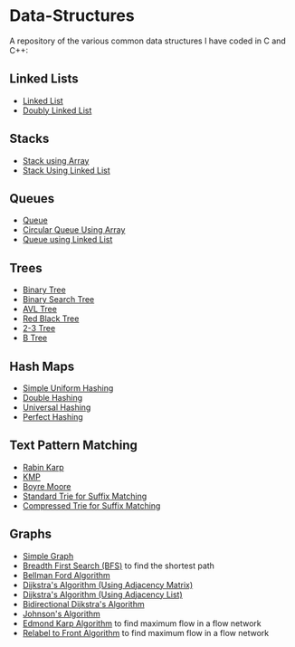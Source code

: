 # Data-Structures

A repository of the various common data structures I have coded in C and C++:

## Linked Lists

- [Linked List](https://github.com/MashuAjmera/Data-Structures/blob/master/linkedlist2.c)
- [Doubly Linked List](https://github.com/MashuAjmera/Data-Structures/blob/master/dll.c)

## Stacks

- [Stack using Array](https://github.com/MashuAjmera/Data-Structures/blob/master/stackarray.c)
- [Stack Using Linked List](https://github.com/MashuAjmera/Data-Structures/blob/master/stackll.c)

## Queues

- [Queue](https://github.com/MashuAjmera/Data-Structures/blob/master/queuearray.c)
- [Circular Queue Using Array](https://github.com/MashuAjmera/Data-Structures/blob/master/queuecarray.c)
- [Queue using Linked List](https://github.com/MashuAjmera/Data-Structures/blob/master/queuell.c)

## Trees

- [Binary Tree](https://github.com/MashuAjmera/Data-Structures/blob/master/binarytree.c)
- [Binary Search Tree](https://github.com/MashuAjmera/Data-Structures/blob/master/bst.c)
- [AVL Tree](https://github.com/MashuAjmera/Data-Structures/blob/master/avl.c)
- [Red Black Tree](https://github.com/MashuAjmera/Data-Structures/blob/master/rbt.cpp)
- [2-3 Tree](https://github.com/MashuAjmera/Data-Structures/blob/master/23tree.cpp)
- [B Tree](https://github.com/MashuAjmera/Data-Structures/blob/master/btree.cpp)

## Hash Maps

- [Simple Uniform Hashing](https://github.com/MashuAjmera/Data-Structures/blob/master/simple-uniform-hashing.cpp)
- [Double Hashing](https://github.com/MashuAjmera/Data-Structures/blob/master/double-hashing.cpp)
- [Universal Hashing](https://github.com/MashuAjmera/Data-Structures/blob/master/universal-hashing.cpp)
- [Perfect Hashing](https://github.com/MashuAjmera/Data-Structures/blob/master/perfect-hashing.cpp)

## Text Pattern Matching

- [Rabin Karp](https://github.com/MashuAjmera/Data-Structures/blob/master/rabin-karp.cpp)
- [KMP](https://github.com/MashuAjmera/Data-Structures/blob/master/kmp.cpp)
- [Boyre Moore](https://github.com/MashuAjmera/Data-Structures/blob/master/boyremoore.cpp)
- [Standard Trie for Suffix Matching](https://github.com/MashuAjmera/Data-Structures/blob/master/standardtrie.cpp)
- [Compressed Trie for Suffix Matching](https://github.com/MashuAjmera/Data-Structures/blob/master/compressedtrie.cpp)

## Graphs

- [Simple Graph](https://github.com/MashuAjmera/Data-Structures/blob/master/graph.c)
- [Breadth First Search (BFS)](https://github.com/MashuAjmera/Data-Structures/blob/master/bfs.cpp) to find the shortest path
- [Bellman Ford Algorithm](https://github.com/MashuAjmera/Data-Structures/blob/master/bellmanford.cpp)
- [Dijkstra's Algorithm (Using Adjacency Matrix)](https://github.com/MashuAjmera/Data-Structures/blob/master/dijkstra-matrix.cpp)
- [Dijkstra's Algorithm (Using Adjacency List)](https://github.com/MashuAjmera/Data-Structures/blob/master/dijkstra-list.cpp)
- [Bidirectional Dijkstra's Algorithm](https://github.com/MashuAjmera/Data-Structures/blob/master/bi-dijkstra.cpp)
- [Johnson's Algorithm](https://github.com/MashuAjmera/Data-Structures/blob/master/johnson.cpp)
- [Edmond Karp Algorithm](https://github.com/MashuAjmera/Data-Structures/blob/master/edmondskarp.cpp) to find maximum flow in a flow network
- [Relabel to Front Algorithm](https://github.com/MashuAjmera/Data-Structures/blob/master/relabel-to-front.cpp) to find maximum flow in a flow network
